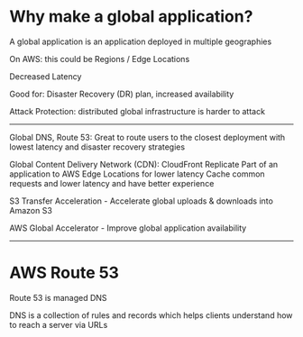 
# Why make a global application?

A global application is an application deployed in multiple geographies

On AWS: this could be Regions / Edge Locations

Decreased Latency

Good for: Disaster Recovery (DR) plan, increased availability

Attack Protection: distributed global infrastructure is harder to attack

---

Global DNS, Route 53: Great to route users to the closest deployment with lowest latency and disaster recovery strategies

Global Content Delivery Network (CDN): CloudFront
	Replicate Part of an application to AWS Edge Locations for lower latency
	Cache common requests and lower latency and have better experience

S3 Transfer Acceleration - Accelerate global uploads & downloads into Amazon S3

AWS Global Accelerator - Improve global application availability

---
# AWS Route 53

Route 53 is managed DNS

DNS is a collection of rules and records which helps clients understand how to reach a server via URLs

